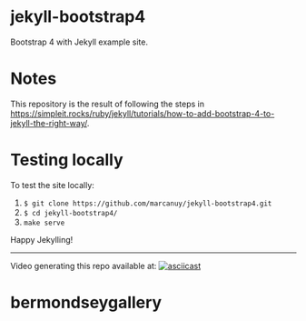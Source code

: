 # jekyll-bootstrap4
Bootstrap 4 with Jekyll example site. 

# Notes

This repository is the result of following the steps
in
<https://simpleit.rocks/ruby/jekyll/tutorials/how-to-add-bootstrap-4-to-jekyll-the-right-way/>.

# Testing locally

To test the site locally:

1. `$ git clone https://github.com/marcanuy/jekyll-bootstrap4.git`
2. `$ cd jekyll-bootstrap4/`
3. `make serve`

Happy Jekylling!

<hr>

Video generating this repo available at: [![asciicast](https://asciinema.org/a/198975.png)](https://asciinema.org/a/198975)
# bermondseygallery

